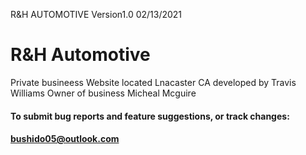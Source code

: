 R&H AUTOMOTIVE Version1.0 02/13/2021
# R&H Automotive
Private busineess Website located Lnacaster CA
developed by Travis Williams
Owner of business Micheal Mcguire
#### To submit bug reports and feature suggestions, or track changes:
#### bushido05@outlook.com
